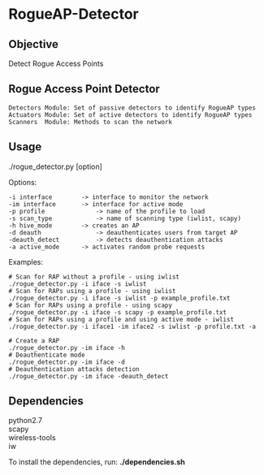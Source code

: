 # RogueAP-Detector

## Objective
Detect Rogue Access Points

## Rogue Access Point Detector

	Detectors Module: Set of passive detectors to identify RogueAP types  
	Actuators Module: Set of active detectors to identify RogueAP types  
	Scanners  Module: Methods to scan the network  

## Usage
./rogue_detector.py [option]  

Options:  

	-i interface		-> interface to monitor the network  
	-im interface		-> interface for active mode  
	-p profile              -> name of the profile to load  
	-s scan_type            -> name of scanning type (iwlist, scapy)  
	-h hive_mode		-> creates an AP  
	-d deauth               -> deauthenticates users from target AP  
	-deauth_detect          -> detects deauthentication attacks  
	-a active_mode		-> activates random probe requests  

Examples:  

	# Scan for RAP without a profile - using iwlist
	./rogue_detector.py -i iface -s iwlist  
	# Scan for RAPs using a profile - using iwlist  
	./rogue_detector.py -i iface -s iwlist -p example_profile.txt  
	# Scan for RAPs using a profile - using scapy  
	./rogue_detector.py -i iface -s scapy -p example_profile.txt  
	# Scan for RAPs using a profile and using active mode - iwlist  
	./rogue_detector.py -i iface1 -im iface2 -s iwlist -p profile.txt -a  

	# Create a RAP  
	./rogue_detector.py -im iface -h  
	# Deauthenticate mode  
	./rogue_detector.py -im iface -d  
	# Deauthentication attacks detection  
	./rogue_detector.py -im iface -deauth_detect

## Dependencies
python2.7  
scapy  
wireless-tools  
iw  

To install the dependencies, run: **./dependencies.sh**  
